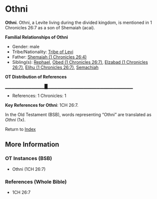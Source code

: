 # Othni
**Othni**. 
Othni, a Levite living during the divided kingdom, is mentioned in 1 Chronicles 26:7 as a son of Shemaiah (acai). 




**Familial Relationships of Othni**


* Gender: male
* Tribe/Nationality: [Tribe of Levi](../../../groups/md/acai/Levi.md)
* Father: [Shemaiah (1 Chronicles 26:4)](Shemaiah.9.md)
* Sibling(s): [Rephael](Rephael.md), [Obed (1 Chronicles 26:7)](Obed.4.md), [Elzabad (1 Chronicles 26:7)](Elzabad.2.md), [Elihu (1 Chronicles 26:7)](Elihu.3.md), [Semachiah](Semachiah.md)


**OT Distribution of References**

▁▁▁▁▁▁▁▁▁▁▁▁█▁▁▁▁▁▁▁▁▁▁▁▁▁▁▁▁▁▁▁▁▁▁▁▁▁▁
* References: 1 Chronicles: 1



**Key References for Othni**: 
1CH 26:7. 


In the Old Testament (BSB), words representing “Othni” are translated as 
*Othni* (1x). 




Return to [Index](00-Index.md)

## More Information

### OT Instances (BSB)

* Othni (1CH 26:7)



### References (Whole Bible)

* 1CH 26:7



